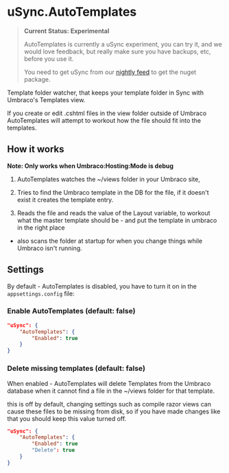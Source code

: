 ﻿# uSync.AutoTemplates

> **Current Status: Experimental**
>
> AutoTemplates is currently a uSync experiment, you can try it, and we would love feedback, but really make sure you have backups, etc, before you use it.
> 
> You need to get uSync from our [nightly feed](../nightly.md) to get the nuget package.

Template folder watcher, that keeps your template folder in Sync with Umbraco's Templates view. 

If you create or edit .cshtml files in the view folder outside of Umbraco AutoTemplates will attempt to workout how the file should fit into the templates. 


## How it works

**Note: Only works when Umbraco:Hosting:Mode is debug**

1. AutoTemplates watches the ~/views folder in your Umbraco site, 

2. Tries to find the Umbraco template in the DB for the file, if it doesn't exist it creates the template entry. 

3. Reads the file and reads the value of the Layout variable, to workout what the master template should be - and put the template in umbraco in the right place 

- also scans the folder at startup for when you change things while Umbraco isn't running. 

## Settings 

By default - AutoTemplates is disabled, you have to turn it on in the 
`appsettings.config` file: 

### Enable AutoTemplates (default: false)

```json
"uSync": {
    "AutoTemplates": {
        "Enabled": true
    }
}
```

### Delete missing templates (default: false)
When enabled - AutoTemplates will delete Templates from the Umbraco database
when it cannot find a file in the ~/views folder for that template. 

this is off by default, changing settings such as compile razor views can 
cause these files to be missing from disk, so if you have made changes like
that you should keep this value turned off. 


```json
"uSync": {
    "AutoTemplates": {
        "Enabled": true
        "Delete": true
    }
}
```


